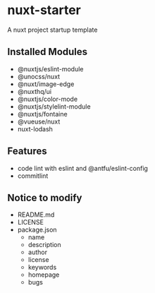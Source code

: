 # nuxt-starter

A nuxt project startup template

## Installed Modules

- @nuxtjs/eslint-module
- @unocss/nuxt
- @nuxt/image-edge
- @nuxthq/ui
- @nuxtjs/color-mode
- @nuxtjs/stylelint-module
- @nuxtjs/fontaine
- @vueuse/nuxt
- nuxt-lodash

## Features

- code lint with eslint and @antfu/eslint-config
- commitlint

## Notice to modify

- README.md
- LICENSE
- package.json
  - name
  - description
  - author
  - license
  - keywords
  - homepage
  - bugs
